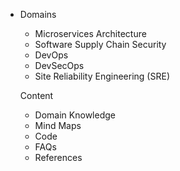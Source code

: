 * Domains
  * Microservices Architecture
  * Software Supply Chain Security
  * DevOps
  * DevSecOps
  * Site Reliability Engineering (SRE)

  Content
  * Domain Knowledge
  * Mind Maps
  * Code 
  * FAQs
  * References
